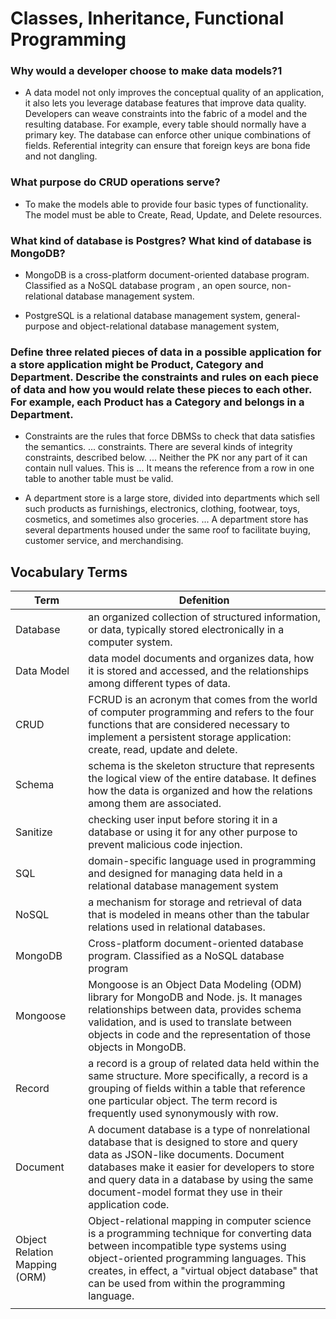 # Classes, Inheritance, Functional Programming

### Why would a developer choose to make data models?1

 * A data model not only improves the conceptual quality of an application, it also lets you leverage database features that improve data quality. Developers can weave constraints into the fabric of a model and the resulting database. For example, every table should normally have a primary key. The database can enforce other unique combinations of fields. Referential integrity can ensure that foreign keys are bona fide and not dangling.

###  What purpose do CRUD operations serve?

 * To make the models able to provide four basic types of functionality. The model must be able to Create, Read, Update, and Delete resources.

### What kind of database is Postgres? What kind of database is MongoDB?

 * MongoDB is a cross-platform document-oriented database program. Classified as a NoSQL database program , an open source, non- relational database management system.

 * PostgreSQL is a relational database management system, general-purpose and object-relational database management system, 

### Define three related pieces of data in a possible application for a store application might be Product, Category and Department. Describe the constraints and rules on each piece of data and how you would relate these pieces to each other. For example, each Product has a Category and belongs in a Department.

 * Constraints are the rules that force DBMSs to check that data satisfies the semantics. ... constraints. There are several kinds of integrity constraints, described below. ... Neither the PK nor any part of it can contain null values. This is ... It means the reference from a row in one table to another table must be valid.

 * A department store is a large store, divided into departments which sell such products as furnishings, electronics, clothing, footwear, toys, cosmetics, and sometimes also groceries. ... A department store has several departments housed under the same roof to facilitate buying, customer service, and merchandising.


## Vocabulary Terms


| Term  | Defenition  |
|---|---|
| Database  | an organized collection of structured information, or data, typically stored electronically in a computer system. |
| Data Model  | data model documents and organizes data, how it is stored and accessed, and the relationships among different types of data. |
| CRUD | FCRUD is an acronym that comes from the world of computer programming and refers to the four functions that are considered necessary to implement a persistent storage application: create, read, update and delete. |
| Schema | schema is the skeleton structure that represents the logical view of the entire database. It defines how the data is organized and how the relations among them are associated. |
| Sanitize  | checking user input before storing it in a database or using it for any other purpose to prevent malicious code injection. |
| SQL  | domain-specific language used in programming and designed for managing data held in a relational database management system |
| NoSQL  | a mechanism for storage and retrieval of data that is modeled in means other than the tabular relations used in relational databases. |
| MongoDB  | Cross-platform document-oriented database program. Classified as a NoSQL database program |
| Mongoose | Mongoose is an Object Data Modeling (ODM) library for MongoDB and Node. js. It manages relationships between data, provides schema validation, and is used to translate between objects in code and the representation of those objects in MongoDB. |
| Record | a record is a group of related data held within the same structure. More specifically, a record is a grouping of fields within a table that reference one particular object. The term record is frequently used synonymously with row. |
| Document  | A document database is a type of nonrelational database that is designed to store and query data as JSON-like documents. Document databases make it easier for developers to store and query data in a database by using the same document-model format they use in their application code. |
| Object Relation Mapping (ORM)  | Object-relational mapping in computer science is a programming technique for converting data between incompatible type systems using object-oriented programming languages. This creates, in effect, a "virtual object database" that can be used from within the programming language. |
|   |   |

